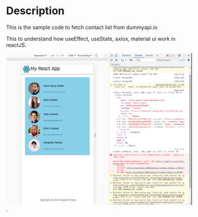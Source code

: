 # Description
This is the sample code to fetch contact list from dummyapi.io

This to understand how useEffect, useState, axios, material ui work in reactJS.

![alt text for screen readers](https://github.com/shazone/react-dummyapi-contact-list/blob/main/App-ScreenShot.png "Text to show on mouseover").

